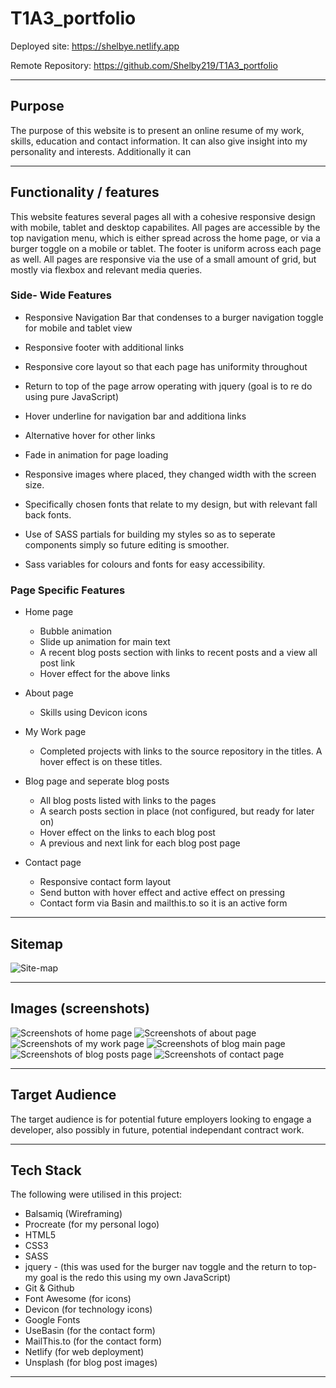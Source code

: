 # T1A3_portfolio

Deployed site: https://shelbye.netlify.app

Remote Repository: https://github.com/Shelby219/T1A3_portfolio

------

## Purpose

The purpose of this website is to present an online resume of my work, skills, education and contact information. It can also give insight into my personality and interests. Additionally it can 

------

## Functionality / features

This website features several pages all with a cohesive responsive design with mobile, tablet and desktop capabilites. All pages are accessible by the top navigation menu, which is either spread across the home page, or via a burger toggle on a mobile or tablet. The footer is uniform across each page as well. All pages are responsive via the use of a small amount of grid, but mostly via flexbox and relevant media queries.

### Side- Wide Features

- Responsive Navigation Bar that condenses to a burger navigation toggle for mobile and tablet view

- Responsive footer with additional links

- Responsive core layout so that each page has uniformity throughout

- Return to top of the page arrow operating with jquery (goal is to re do using pure JavaScript)

- Hover underline for navigation bar and additiona links

- Alternative hover for other links

- Fade in animation for page loading

- Responsive images where placed, they changed width with the screen size.

- Specifically chosen fonts that relate to my design, but with relevant fall back fonts.

- Use of SASS partials for building my styles so as to seperate components simply so future editing is smoother.

- Sass variables for colours and fonts for easy accessibility.

### Page Specific Features

- Home page

    - Bubble animation 
    - Slide up animation for main text
    - A recent blog posts section with links to recent posts and a view all post link
    - Hover effect for the above links

- About page

    - Skills using Devicon icons

- My Work page

    - Completed projects with links to the source repository in the titles. A hover effect is on these titles.

- Blog page and seperate blog posts

    - All blog posts listed with links to the pages
    - A search posts section in place (not configured, but ready for later on)
    - Hover effect on the links to each blog post
    - A previous and next link for each blog post page


- Contact page

    - Responsive contact form layout 
    - Send button with hover effect and active effect on pressing
    - Contact form via Basin and mailthis.to so it is an active form

------
## Sitemap

![Site-map](./docs/sitemap.png)

------

## Images (screenshots)

![Screenshots of home page](./docs/Screen-shots-readme/Screen-shot-1.png)
![Screenshots of about page](./docs/Screen-shots-readme/Screen-shot-2.png)
![Screenshots of my work page](./docs/Screen-shots-readme/Screen-shot-3.png)
![Screenshots of blog main page](./docs/Screen-shots-readme/Screen-shot-4.png)
![Screenshots of blog posts page](./docs/Screen-shots-readme/Screen-shot-5.png)
![Screenshots of contact page](./docs/Screen-shots-readme/Screen-shot-6.png)

------

## Target Audience

The target audience is for potential future employers looking to engage a developer, also possibly in future, potential independant contract work.

------

## Tech Stack

The following were utilised in this project:
- Balsamiq (Wireframing)
- Procreate (for my personal logo)
- HTML5
- CSS3
- SASS
- jquery - (this was used for the burger nav toggle and the return to top- my goal is the redo this using my own JavaScript)
- Git & Github
- Font Awesome (for icons)
- Devicon (for technology icons)
- Google Fonts
- UseBasin (for the contact form)
- MailThis.to (for the contact form)
- Netlify (for web deployment)
- Unsplash (for blog post images)

------